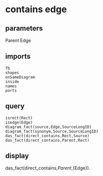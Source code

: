 # contains edge
## parameters
  Parent
  Edge
## imports
    fb
    shapes
    onSameDiagram
    inside
    names
    ports
## query
    isrect(Rect)
    isedge(Edge)
    diagram_fact(source,Edge,SourceLongID)
	diagram_fact(synonym,Source,SourceLongID)
	das_fact(direct_contains,Rect,Source)
	das_fact(direct_contains,Parent,Rect)
## display
das_fact(direct_contains,${Parent},${Edge}).
  
